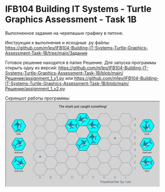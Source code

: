 # IFB104 Building IT Systems - Turtle Graphics Assessment - Task 1B
Выполненное задание на черепашью графику в питоне.

Инструкции к выполнение и исходные .py файлы:
https://github.com/m1ev/IFB104-Building-IT-Systems-Turtle-Graphics-Assessment-Task-1B/tree/main/Задание

Готовое решение находится в папке Решение. Для запуска программы открыть одну из версий:
https://github.com/m1ev/IFB104-Building-IT-Systems-Turtle-Graphics-Assessment-Task-1B/blob/main/Решение/assignment_1_v1.py или
https://github.com/m1ev/IFB104-Building-IT-Systems-Turtle-Graphics-Assessment-Task-1B/blob/main/Решение/assignment_1_v2.py

Скриншот работы программы:
![Example #1](/screenshot.jpg?raw=true)
